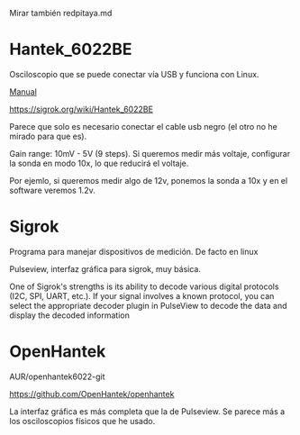 Mirar también redpitaya.md

# Hantek_6022BE

Osciloscopio que se puede conectar vía USB y funciona con Linux.

[Manual](https://www.sigmaelectronica.net/manuals/Hantek6022BE_Manual.pdf)

<https://sigrok.org/wiki/Hantek_6022BE>

Parece que solo es necesario conectar el cable usb negro (el otro no he mirado para que es).

Gain range: 10mV - 5V (9 steps).
Si queremos medir más voltaje, configurar la sonda en modo 10x, lo que reducirá el voltaje.

Por ejemlo, si queremos medir algo de 12v, ponemos la sonda a 10x y en el software veremos 1.2v.

# Sigrok

Programa para manejar dispositivos de medición. De facto en linux

Pulseview, interfaz gráfica para sigrok, muy básica.

One of Sigrok's strengths is its ability to decode various digital protocols (I2C, SPI, UART, etc.). If your signal involves a known protocol, you can select the appropriate decoder plugin in PulseView to decode the data and display the decoded information

# OpenHantek

AUR/openhantek6022-git

<https://github.com/OpenHantek/openhantek>

La interfaz gráfica es más completa que la de Pulseview.
Se parece más a los osciloscopios físicos que he usado.
